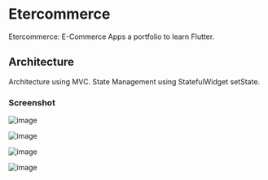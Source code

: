 # Etercommerce
Etercommerce: E-Commerce Apps
a portfolio to learn Flutter.

## Architecture
Architecture using MVC.
State Management using StatefulWidget setState. 

### Screenshot
![image](https://github.com/ptrjs/etercommerce/assets/34370936/2dac0d08-4095-4851-ad68-3b04a3e4a12a)

![image](https://github.com/ptrjs/etercommerce/assets/34370936/1d146b25-f43c-41e9-904d-6ada3e899ef2)

![image](https://github.com/ptrjs/etercommerce/assets/34370936/ca3fdebe-9278-48f0-8c96-93182f9b8d1f)

![image](https://github.com/ptrjs/etercommerce/assets/34370936/83fc1322-66a4-46c4-ad0b-33f9c1da2017)



